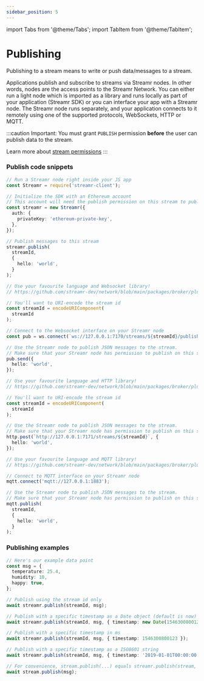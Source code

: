 ```yaml
---
sidebar_position: 5
---
```


import Tabs from '@theme/Tabs';
import TabItem from '@theme/TabItem';

# Publishing
Publishing to a stream means to write or push data/messages to a stream. 

Applications publish and subscribe to streams via Streamr nodes. In other words, nodes are the access points to the Streamr Network. You can either run a light node which is imported as a library and runs locally as part of your application (Streamr SDK) or you can interface your app with a Streamr node. The Streamr node runs separately, and your application connects to it remotely using one of the supported protocols, WebSockets, HTTP or MQTT.

:::caution Important:
You must grant `PUBLISH` permission **before** the user can publish data to the stream.

Learn more about [stream permissions](./permissions.md)
:::

### Publish code snippets
<Tabs groupId="environment">
  <TabItem value="js-client" label="Streamr SDK">

```ts
// Run a Streamr node right inside your JS app
const Streamr = require('streamr-client');

// Initialize the SDK with an Ethereum account
// This account will need the publish permission on this stream to publish
const streamr = new Streamr({
  auth: {
    privateKey: 'ethereum-private-key',
  },
});

// Publish messages to this stream
streamr.publish(
  streamId,
  {
    hello: 'world',
  }
);
```

</TabItem>
<TabItem value="bn-websocket" label="Streamr node WebSocket">

```ts
// Use your favourite language and Websocket library!
// https://github.com/streamr-dev/network/blob/main/packages/broker/plugins.md

// You'll want to URI-encode the stream id
const streamId = encodeURIComponent(
  streamId
);

// Connect to the Websocket interface on your Streamr node
const pub = ws.connect(`ws://127.0.0.1:7170/streams/${streamId}/publish`);

// Use the Streamr node to publish JSON messages to the stream.
// Make sure that your Streamr node has permission to publish on this stream
pub.send({
  hello: 'world',
});
```

</TabItem>

<TabItem value="bn-http" label="Streamr node HTTP">

```ts
// Use your favourite language and HTTP library!
// https://github.com/streamr-dev/network/blob/main/packages/broker/plugins.md

// You'll want to URI-encode the stream id
const streamId = encodeURIComponent(
  streamId
);

// Use the Streamr node to publish JSON messages to the stream.
// Make sure that your Streamr node has permission to publish on this stream
http.post(`http://127.0.0.1:7171/streams/${streamId}`, {
  hello: 'world',
});
```

</TabItem>

<TabItem value="bn-mqtt" label="Streamr node MQTT">

```ts
// Use your favourite language and MQTT library!
// https://github.com/streamr-dev/network/blob/main/packages/broker/plugins.md

// Connect to MQTT interface on your Streamr node
mqtt.connect('mqtt://127.0.0.1:1883');

// Use the Streamr node to publish JSON messages to the stream.
// Make sure that your Streamr node has permission to publish on this stream
mqtt.publish(
  streamId,
  {
    hello: 'world',
  }
);
```

</TabItem>
</Tabs>

### Publishing examples
```ts
// Here's our example data point
const msg = {
  temperature: 25.4,
  humidity: 10,
  happy: true,
};

// Publish using the stream id only
await streamr.publish(streamId, msg);

// Publish with a specific timestamp as a Date object (default is now)
await streamr.publish(streamId, msg, { timestamp: new Date(1546300800123) });

// Publish with a specific timestamp in ms
await streamr.publish(streamId, msg, { timestamp: 1546300800123 });

// Publish with a specific timestamp as a ISO8601 string
await streamr.publish(streamId, msg, { timestamp: '2019-01-01T00:00:00.123Z' });

// For convenience, stream.publish(...) equals streamr.publish(stream, ...)
await stream.publish(msg);
```
